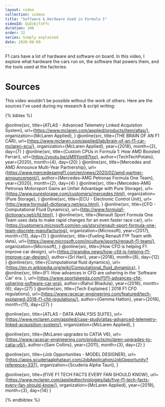 ```yaml
---
layout: video
collection: videos
title: "Software & Hardware Used in Formula 1"
videoId: QuDxbjfxFfc
duration: 348
order: 32
series: Simply explained
date: 2020-06-09
---
```


F1 cars have a lot of hardware and software on board. In this video, I explore what hardware the cars run on, the software that powers them, and the tools used at the factories.

# Sources
This video wouldn't be possible without the work of others. Here are the sources I've used during my research & script writing:

{% bibtex %}

@online{src,
    title={ATLAS - Advanced Telemetry Linked Acquistion System},
    url={https://www.mclaren.com/applied/products/item/atlas/},
    organization={McLaren Applied},
}
@online{src,
    title={THE BRAIN OF AN F1 CAR},
    url={https://www.mclaren.com/applied/lab/brain-of-an-f1-car-mclaren-ecu/},
    organization={McLaren Applied},
    year={2018},
    month={2},
    day={7}
}
@online{src,
    title={Custom CPUs in Formula 1: How AMD Boosted Ferrari},
    url={https://youtu.be/zMRYom97txo},
    author={TechTechPotato},
    year={2020},
    month={4},
    day={20}
}
@online{src,
    title={Mercedes and AMD Announce Multi-Year Partnership},
    url={https://www.mercedesamgf1.com/en/news/2020/02/amd-partner-announcement/},
    author={Mercedes-AMG Petronas Formula One Team},
    year={2020},
    month={2},
    day={4}
}
@online{src,
    title={Mercedes-AMG Petronas Motorsport Gains an Unfair Advantage with Pure Storage},
    url={https://www.purestorage.com/customers/mercedes.html},
    organization={Pure Storage},
}
@online{src,
    title={ECU - Electronic Control Unit},
    url={http://www.formula1-dictionary.net/ecu.html},
}
@online{src,
    title={CFD - Computational Fluid Dynamics},
    url={http://www.formula1-dictionary.net/cfd.html},
}
@online{src,
    title={Renault Sport Formula One Team uses data to make rapid changes for an even faster race car},
    url={https://customers.microsoft.com/en-us/story/renault-sport-formula-one-team-discrete-manufacturing},
    organization={Microsoft},
    year={2017},
    month={11},
    day={1}
}
@online{src,
    title={Fueling Renault F1® Team with data},
    url={https://www.microsoft.com/inculture/sports/renault-f1-team/},
    organization={Microsoft},
}
@online{src,
    title={How CFD is helping F1 improve car design},
    url={https://grandpx.news/how-cfd-is-helping-f1-improve-car-design/},
    author={Sri Hari},
    year={2018},
    month={8},
    day={12}
}
@online{src,
    title={Computational fluid dynamics},
    url={https://en.m.wikipedia.org/wiki/Computational_fluid_dynamics},
}
@online{src,
    title={F1: How advances in CFD are ushering in the 'Software Car' era. },
    url={https://www.sportskeeda.com/f1/f1-advances-cfd-ushering-software-car-era},
    author={Rahul Bhadula},
    year={2018},
    month={6},
    day={27}
}
@online{src,
    title={Tech Explained | 2018 F1 CFD regulations},
    url={https://www.racecar-engineering.com/featured/tech-explained-2018-f1-cfd-regulations/},
    author={Gemma Hatton},
    year={2018},
    month={11},
    day={27}
}

@online{src,
    title={ATLAS – DATA ANALYSIS SUITE},
    url={https://www.mclaren.com/applied/case-study/atlas-advanced-telemetry-linked-acquisition-system/},
    organization={McLaren Applied},
}

@online{src,
    title={McLaren upgrades to CATIA V6},
    url={https://www.racecar-engineering.com/products/mclaren-upgrades-to-catia-v6/},
    author={Sam Collins},
    year={2011},
    month={3},
    day={2}
}

@online{src,
    title={Job Opportunities - MODEL DESIGNER},
    url={https://apps.scuderiaalphatauri.com/JobApplication/JobOpportunity?reference=337},
    organization={Scuderia Alpha Tauri},
}

@online{src,
    title={FIVE F1 TECH FACTS EVERY FAN SHOULD KNOW},
    url={https://www.mclaren.com/appliedtechnologies/lab/five-f1-tech-facts-every-fan-should-know/},
    organization={McLaren Applied},
    year={2019},
    month={3},
    day={14}
}

{% endbibtex %}
